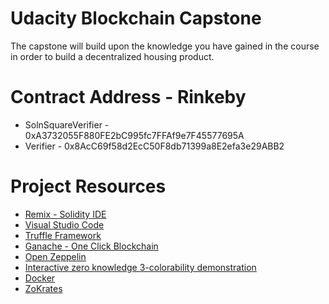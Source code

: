 # Udacity Blockchain Capstone

The capstone will build upon the knowledge you have gained in the course in order to build a decentralized housing product. 

# Contract Address - Rinkeby

* SolnSquareVerifier - 0xA3732055F880FE2bC995fc7FFAf9e7F45577695A
* Verifier - 0x8AcC69f58d2EcC50F8db71399a8E2efa3e29ABB2

# Project Resources

* [Remix - Solidity IDE](https://remix.ethereum.org/)
* [Visual Studio Code](https://code.visualstudio.com/)
* [Truffle Framework](https://truffleframework.com/)
* [Ganache - One Click Blockchain](https://truffleframework.com/ganache)
* [Open Zeppelin ](https://openzeppelin.org/)
* [Interactive zero knowledge 3-colorability demonstration](http://web.mit.edu/~ezyang/Public/graph/svg.html)
* [Docker](https://docs.docker.com/install/)
* [ZoKrates](https://github.com/Zokrates/ZoKrates)
